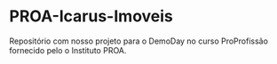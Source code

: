 # PROA-Icarus-Imoveis
Repositório com nosso projeto para o DemoDay no curso ProProfissão  fornecido pelo o Instituto PROA.

